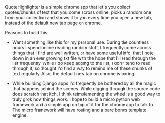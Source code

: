 QuoteHighlighter is a simple chrome app that let's you collect quotes/chunks of text that you come across online, picks a random one from your collection and shows it to you every time you open a new tab, instead of the default new tab page on chrome. 

Reasons to build this:
- Want something like this for my personal use. During the countless hours I spend online reading random stuff, I frequently come across things that I find are well written, or have some useful info, that I  note down in an ever growing txt file with the hope that I'll read through the list frequently. While I do keep adding to the list, I don't tend to read through it, so thought I'd find a way to remind me of these chunks of text regularly. Also, the default new tab on chrome is boring.

- While building Django apps I'd frequently be bothered by all the magic that happens behind the scenes. While digging through the source code does scratch that itch, I think reimplementing the wheel is a good way to truly grok  how things work. I hope to build a micro python web framework and a simple app on top of it for the chrome app to talk to. The micro framework will have routing and a bare bones template engine.